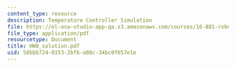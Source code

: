 ```yaml
---
content_type: resource
description: Temperature Controller Simulation
file: https://ol-ocw-studio-app-qa.s3.amazonaws.com/courses/16-881-robust-system-design-summer-1998/58bbb72401532bf6a08c34bc0f657e1e_HW8_solution.pdf
file_type: application/pdf
resourcetype: Document
title: HW8_solution.pdf
uid: 58bbb724-0153-2bf6-a08c-34bc0f657e1e
---
```

